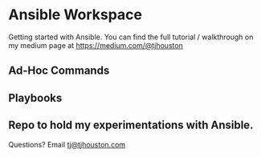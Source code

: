 # Ansible Workspace
Getting started with Ansible. You can find the full tutorial / walkthrough on my medium page at https://medium.com/@tjhouston

## Ad-Hoc Commands

## Playbooks


## Repo to hold my experimentations with Ansible.
Questions? Email tj@tjhouston.com
